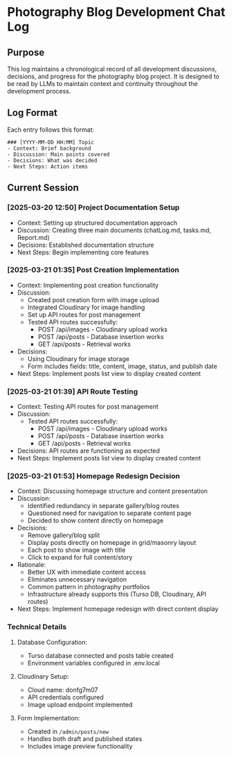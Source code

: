 # Photography Blog Development Chat Log

## Purpose
This log maintains a chronological record of all development discussions, decisions, and progress for the photography blog project. It is designed to be read by LLMs to maintain context and continuity throughout the development process.

## Log Format
Each entry follows this format:
```
### [YYYY-MM-DD HH:MM] Topic
- Context: Brief background
- Discussion: Main points covered
- Decisions: What was decided
- Next Steps: Action items
```

## Current Session
### [2025-03-20 12:50] Project Documentation Setup
- Context: Setting up structured documentation approach
- Discussion: Creating three main documents (chatLog.md, tasks.md, Report.md)
- Decisions: Established documentation structure
- Next Steps: Begin implementing core features

### [2025-03-21 01:35] Post Creation Implementation
- Context: Implementing post creation functionality
- Discussion: 
  - Created post creation form with image upload
  - Integrated Cloudinary for image handling
  - Set up API routes for post management
  - Tested API routes successfully:
    - POST /api/images - Cloudinary upload works
    - POST /api/posts - Database insertion works
    - GET /api/posts - Retrieval works
- Decisions:
  - Using Cloudinary for image storage
  - Form includes fields: title, content, image, status, and publish date
- Next Steps: Implement posts list view to display created content

### [2025-03-21 01:39] API Route Testing
- Context: Testing API routes for post management
- Discussion: 
  - Tested API routes successfully:
    - POST /api/images - Cloudinary upload works
    - POST /api/posts - Database insertion works
    - GET /api/posts - Retrieval works
- Decisions: API routes are functioning as expected
- Next Steps: Implement posts list view to display created content

### [2025-03-21 01:53] Homepage Redesign Decision
- Context: Discussing homepage structure and content presentation
- Discussion: 
  - Identified redundancy in separate gallery/blog routes
  - Questioned need for navigation to separate content page
  - Decided to show content directly on homepage
- Decisions:
  - Remove gallery/blog split
  - Display posts directly on homepage in grid/masonry layout
  - Each post to show image with title
  - Click to expand for full content/story
- Rationale:
  - Better UX with immediate content access
  - Eliminates unnecessary navigation
  - Common pattern in photography portfolios
  - Infrastructure already supports this (Turso DB, Cloudinary, API routes)
- Next Steps: Implement homepage redesign with direct content display

### Technical Details
1. Database Configuration:
   - Turso database connected and posts table created
   - Environment variables configured in .env.local

2. Cloudinary Setup:
   - Cloud name: donfg7m07
   - API credentials configured
   - Image upload endpoint implemented

3. Form Implementation:
   - Created in `/admin/posts/new`
   - Handles both draft and published states
   - Includes image preview functionality
